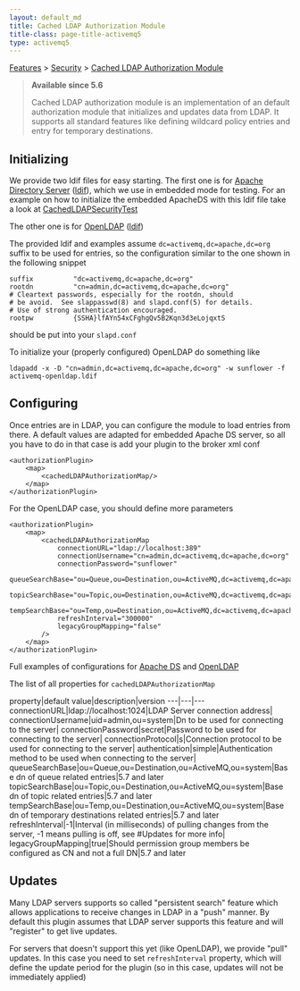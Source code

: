 ```yaml
---
layout: default_md
title: Cached LDAP Authorization Module 
title-class: page-title-activemq5
type: activemq5
---
```


[Features](features) > [Security](security) > [Cached LDAP Authorization Module](cached-ldap-authorization-module)


> **Available since 5.6**
> 
> Cached LDAP authorization module is an implementation of an default authorization module that initializes and updates data from LDAP. It supports all standard features like defining wildcard policy entries and entry for temporary destinations.

Initializing
------------

We provide two ldif files for easy starting. The first one is for [Apache Directory Server](http://directory.apache.org/) ([ldif](https://svn.apache.org/repos/asf/activemq/trunk/activemq-unit-tests/src/test/resources/org/apache/activemq/security/activemq-apacheds.ldif)), which we use in embedded mode for testing. For an example on how to initialize the embedded ApacheDS with this ldif file take a look at [CachedLDAPSecurityTest](https://svn.apache.org/repos/asf/activemq/trunk/activemq-unit-tests/src/test/java/org/apache/activemq/security/CachedLDAPSecurityTest.java)

The other one is for [OpenLDAP](http://www.openldap.org/) ([ldif](https://svn.apache.org/repos/asf/activemq/trunk/activemq-unit-tests/src/test/resources/org/apache/activemq/security/activemq-openldap.ldif))

The provided ldif and examples assume `dc=activemq,dc=apache,dc=org` suffix to be used for entries, so the configuration similar to the one shown in the following snippet
```
suffix          "dc=activemq,dc=apache,dc=org"
rootdn          "cn=admin,dc=activemq,dc=apache,dc=org"
# Cleartext passwords, especially for the rootdn, should
# be avoid.  See slappasswd(8) and slapd.conf(5) for details.
# Use of strong authentication encouraged.
rootpw          {SSHA}lfAYn54xCFghgQv5B2Kqn3d3eLojqxtS
```
should be put into your `slapd.conf`

To initialize your (properly configured) OpenLDAP do something like
```
ldapadd -x -D "cn=admin,dc=activemq,dc=apache,dc=org" -w sunflower -f activemq-openldap.ldif
```

Configuring
-----------

Once entries are in LDAP, you can configure the module to load entries from there. A default values are adapted for embedded Apache DS server, so all you have to do in that case is add your plugin to the broker xml conf
```
<authorizationPlugin>
    <map>
        <cachedLDAPAuthorizationMap/>
    </map>
</authorizationPlugin>
```
For the OpenLDAP case, you should define more parameters
```
<authorizationPlugin>
    <map>
        <cachedLDAPAuthorizationMap
            connectionURL="ldap://localhost:389"
            connectionUsername="cn=admin,dc=activemq,dc=apache,dc=org"
            connectionPassword="sunflower"
            queueSearchBase="ou=Queue,ou=Destination,ou=ActiveMQ,dc=activemq,dc=apache,dc=org"
            topicSearchBase="ou=Topic,ou=Destination,ou=ActiveMQ,dc=activemq,dc=apache,dc=org"
            tempSearchBase="ou=Temp,ou=Destination,ou=ActiveMQ,dc=activemq,dc=apache,dc=org"
            refreshInterval="300000"
            legacyGroupMapping="false"
        />
    </map>
</authorizationPlugin>
```
Full examples of configurations for [Apache DS](https://svn.apache.org/repos/asf/activemq/trunk/activemq-unit-tests/src/test/resources/org/apache/activemq/security/activemq-apacheds.xml) and [OpenLDAP](https://svn.apache.org/repos/asf/activemq/trunk/activemq-unit-tests/src/test/resources/org/apache/activemq/security/activemq-openldap.xml)

The list of all properties for `cachedLDAPAuthorizationMap`

property|default value|description|version
---|---|---
connectionURL|ldap://localhost:1024|LDAP Server connection address|
connectionUsername|uid=admin,ou=system|Dn to be used for connecting to the server|
connectionPassword|secret|Password to be used for connecting to the server|
connectionProtocol|s|Connection protocol to be used for connecting to the server|
authentication|simple|Authentication method to be used when connecting to the server|
queueSearchBase|ou=Queue,ou=Destination,ou=ActiveMQ,ou=system|Base dn of queue related entries|5.7 and later
topicSearchBase|ou=Topic,ou=Destination,ou=ActiveMQ,ou=system|Base dn of topic related entries|5.7 and later
tempSearchBase|ou=Temp,ou=Destination,ou=ActiveMQ,ou=system|Base dn of temporary destinations related entries|5.7 and later
refreshInterval|-1|Interval (in milliseconds) of pulling changes from the server, -1 means pulling is off, see #Updates for more info|
legacyGroupMapping|true|Should permission group members be configured as CN and not a full DN|5.7 and later

Updates
-------

Many LDAP servers supports so called "persistent search" feature which allows applications to receive changes in LDAP in a "push" manner. By default this plugin assumes that LDAP server supports this feature and will "register" to get live updates.

For servers that doesn't support this yet (like OpenLDAP), we provide "pull" updates. In this case you need to set `refreshInterval` property, which will define the update period for the plugin (so in this case, updates will not be immediately applied)

